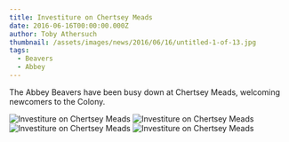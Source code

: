 ```yaml
---
title: Investiture on Chertsey Meads
date: 2016-06-16T00:00:00.000Z
author: Toby Athersuch
thumbnail: /assets/images/news/2016/06/16/untitled-1-of-13.jpg
tags:
  - Beavers
  - Abbey
---
```


The Abbey Beavers have been busy down at Chertsey Meads, welcoming newcomers to the Colony.

![Investiture on Chertsey Meads](/assets/images/news/2016/06/16/untitled-1-of-13.jpg)
![Investiture on Chertsey Meads](/assets/images/news/2016/06/16/untitled-3-of-13.jpg)
![Investiture on Chertsey Meads](/assets/images/news/2016/06/16/untitled-4-of-13.jpg)
![Investiture on Chertsey Meads](/assets/images/news/2016/06/16/untitled-5-of-13.jpg)